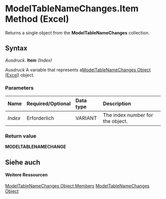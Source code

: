 
# ModelTableNameChanges.Item Method (Excel)

Returns a single object from the  **ModelTableNameChanges** collection.


## Syntax

 _Ausdruck_. **Item** _(Index)_

 _Ausdruck_ A variable that represents a[ModelTableNameChanges Object (Excel)](78ecf42b-7ce5-b00a-a9c1-ba3fdc5b5731.md) object.


### Parameters



|**Name**|**Required/Optional**|**Data type**|**Description**|
|:-----|:-----|:-----|:-----|
| _Index_|Erforderlich|VARIANT|The index number for the object.|

### Return value

 **MODELTABLENAMECHANGE**


## Siehe auch


#### Weitere Ressourcen


[ModelTableNameChanges Object Members](http://msdn.microsoft.com/library/241e9c2d-29ba-97a0-e20c-702ebd9b7b69%28Office.15%29.aspx)
[ModelTableNameChanges Object](78ecf42b-7ce5-b00a-a9c1-ba3fdc5b5731.md)